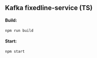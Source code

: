 ## Kafka fixedline-service (TS)

#### Build:

```
npm run build
```

#### Start:

```
npm start
```

